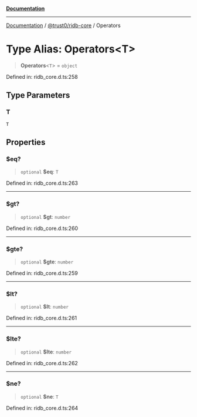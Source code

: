 [**Documentation**](../../../README.md)

***

[Documentation](../../../README.md) / [@trust0/ridb-core](../README.md) / Operators

# Type Alias: Operators\<T\>

> **Operators**\<`T`\> = `object`

Defined in: ridb\_core.d.ts:258

## Type Parameters

### T

`T`

## Properties

### $eq?

> `optional` **$eq**: `T`

Defined in: ridb\_core.d.ts:263

***

### $gt?

> `optional` **$gt**: `number`

Defined in: ridb\_core.d.ts:260

***

### $gte?

> `optional` **$gte**: `number`

Defined in: ridb\_core.d.ts:259

***

### $lt?

> `optional` **$lt**: `number`

Defined in: ridb\_core.d.ts:261

***

### $lte?

> `optional` **$lte**: `number`

Defined in: ridb\_core.d.ts:262

***

### $ne?

> `optional` **$ne**: `T`

Defined in: ridb\_core.d.ts:264
